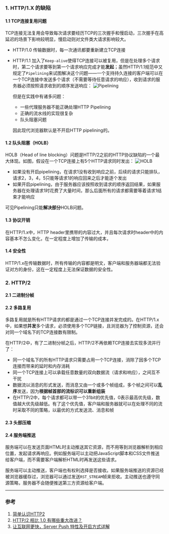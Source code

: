 ### 1. HTTP/1.X 的缺陷
#### 1.1 TCP连接复用问题
TCP连接无法复用会导致每次请求要经历TCP的三次握手和慢启动，三次握手在高延迟的场景下影响较明显，慢启动则对文件类大请求影响较大。
- HTTP/1.0 传输数据时，每一次通讯都要重新建立TCP连接
- HTTP/1.1 加入了`Keep-alive`使得TCP连接可以被复用，但是在处理多个请求时，第二个请求要等到第一个请求响应完成才能**发起**；虽然HTTP/1.1规范中又规定了`Pipelining`来试图解决这个问题——一个支持持久连接的客户端可以在一个TCP连接中发送多个请求（不需要等待任意请求的响应），收到请求的服务器必须按照请求收到的顺序发送响应：
  ![Pipelining](https://img.imgdb.cn/item/601acd383ffa7d37b3132c15.jpg)

  但是在实践中有诸多问题：
  - 一些代理服务器不能正确处理HTTP Pipelining
  - 正确的流水线的实现很复杂
  - 队头阻塞问题 

  因此现代浏览器默认是不开启HTTP pipelining的。

#### 1.2 队头阻塞（HOLB）
HOLB（Head of line blocking）问题是HTTP/2之前的HTTP协议缺陷的一个最大体现。如图，假设在一个TCP连接上有5个HTTP请求同时发出：
![HOLB](https://img.imgdb.cn/item/601983313ffa7d37b3971eae.jpg)

- 如果没有开启pipelining，在请求1没有收到响应之前，后续的请求只能排队，请求2，3，4，5只能等请求1的响应回来之后才能逐个发出
- 如果开启pipelining，由于服务器应该按照收到请求的顺序返回结果，如果服务器在处理请求1时花费了大量时间，那么后面所有的请求都需要等着请求1结束才能响应

可见Pipelining只能**解决部分**HOLB问题。

#### 1.3 协议开销
在HTTP/1.x中，HTTP header里携带的内容过大，并且每次请求时header中的内容基本不怎么变化，在一定程度上增加了传输的成本，

#### 1.4 安全性
HTTP/1.x在传输数据时，所有传输的内容都是明文，客户端和服务器端都无法验证对方的身份，这在一定程度上无法保证数据的安全性。

### 2. HTTP/2
#### 2.1 二进制分帧

#### 2.2 多路复用
多路复用就是所有HTTP请求的都是通过一个TCP连接并发完成的。在HTTP/1.x中，如果想**并发**多个请求，必须使用多个TCP链接，且浏览器为了控制资源，还会对同一个域名下的TCP连接数有限制。

在HTTP/2中，有了二进制分帧之后，HTTP/2不再依赖TCP连接去实现多流并行了：
- 同一个域名下的所有HTTP请求只需要占用一个TCP连接，消除了因多个TCP连接而带来的延时和内存消耗
- 同一个TCP连接上可以承载任意数量的双向数据流（请求和响应），之间互不干扰
- 数据流以消息的形式发送，而消息又由一个或多个帧组成，多个帧之间可以**乱序**发送，因为**根据帧首部的流标识可以重新组装**
- 在HTTP/2中，每个请求都可以带一个31bit的优先值，0表示最高优先级，数值越大优先级越低。有了这个优先值，客户端和服务器就可以在处理不同的流时采取不同的策略，以最优的方式发送流、消息和帧

#### 2.3 头部压缩

#### 2.4 服务端推送
服务端可以在发送页面HTML时主动推送其它资源，而不用等到浏览器解析到相应位置，发起请求再响应。例如服务端可以主动把JavaScript脚本和CSS文件推送给客户端，而不需要客户端解析HTML时再发送这些请求。

服务端可以主动推送，客户端也有权利选择是否接收。如果服务端推送的资源已经被浏览器缓存过，浏览器可以通过发送`RST_STREAM`帧来拒收。主动推送也遵守同源策略，服务器不会随便推送第三方资源给客户端。

___
### 参考
1. [简单认识HTTP2](https://juejin.im/post/5e3ba8495188254917539d7e)
2. [HTTP/2 相比 1.0 有哪些重大改进？](https://www.zhihu.com/question/34074946)
3. [让互联网更快，Server Push 特性及开启方式详解](https://www.upyun.com/tech/article/294/1.html?utm_source=zhihu&utm_medium=referral&utm_campaign=26559480&utm_term=http2)
